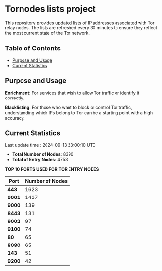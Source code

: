 # Tornodes lists project

This repository provides updated lists of IP addresses associated with Tor relay nodes. The lists are refreshed every 30 minutes to ensure they reflect the most current state of the Tor network.

## Table of Contents

- [Purpose and Usage](#purpose-and-usage)
- [Current Statistics](#current-statistics)


## Purpose and Usage

**Enrichment**: For services that wish to allow Tor traffic or identify it correctly.

**Blacklisting**: For those who want to block or control Tor traffic, understanding which IPs belong to Tor can be a starting point with a high accuracy.

## Current Statistics

Last update time : 2024-09-13 23:00:10 UTC

- **Total Number of Nodes**: 8390
- **Total of Entry Nodes**: 4753

**TOP 10 PORTS USED FOR TOR ENTRY NODES**

| **Port** | **Number of Nodes** |
|------|-----------------|
| **443**   | 1623  |
| **9001**   | 1437  |
| **9000**   | 139  |
| **8443**   | 131  |
| **9002**   | 97  |
| **9100**   | 74  |
| **80**   | 65  |
| **8080**   | 65  |
| **143**   | 51  |
| **9200**   | 42  |

